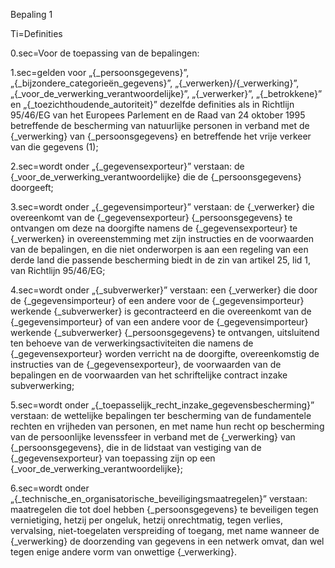 Bepaling 1

Ti=Definities

0.sec=Voor de toepassing van de bepalingen:

1.sec=gelden voor „{_persoonsgegevens}”, „{_bijzondere_categorieën_gegevens}”, „{_verwerken}/{_verwerking}”, „{_voor_de_verwerking_verantwoordelijke}”, „{_verwerker}”, „{_betrokkene}” en „{_toezichthoudende_autoriteit}” dezelfde definities als in Richtlijn 95/46/EG van het Europees Parlement en de Raad van 24 oktober 1995 betreffende de bescherming van natuurlijke personen in verband met de {_verwerking} van {_persoonsgegevens} en betreffende het vrije verkeer van die gegevens (1);

2.sec=wordt onder „{_gegevensexporteur}” verstaan: de {_voor_de_verwerking_verantwoordelijke} die de {_persoonsgegevens} doorgeeft;

3.sec=wordt onder „{_gegevensimporteur}” verstaan: de {_verwerker} die overeenkomt van de {_gegevensexporteur} {_persoonsgegevens} te ontvangen om deze na doorgifte namens de {_gegevensexporteur} te {_verwerken} in overeenstemming met zijn instructies en de voorwaarden van de bepalingen, en die niet onderworpen is aan een regeling van een derde land die passende bescherming biedt in de zin van artikel 25, lid 1, van Richtlijn 95/46/EG;

4.sec=wordt onder „{_subverwerker}” verstaan: een {_verwerker} die door de {_gegevensimporteur} of een andere voor de {_gegevensimporteur} werkende {_subverwerker} is gecontracteerd en die overeenkomt van de {_gegevensimporteur} of van een andere voor de {_gegevensimporteur} werkende {_subverwerker} {_persoonsgegevens} te ontvangen, uitsluitend ten behoeve van de verwerkingsactiviteiten die namens de {_gegevensexporteur} worden verricht na de doorgifte, overeenkomstig de instructies van de {_gegevensexporteur}, de voorwaarden van de bepalingen en de voorwaarden van het schriftelijke contract inzake subverwerking;

5.sec=wordt onder „{_toepasselijk_recht_inzake_gegevensbescherming}” verstaan: de wettelijke bepalingen ter bescherming van de fundamentele rechten en vrijheden van personen, en met name hun recht op bescherming van de persoonlijke levenssfeer in verband met de {_verwerking} van {_persoonsgegevens}, die in de lidstaat van vestiging van de {_gegevensexporteur} van toepassing zijn op een {_voor_de_verwerking_verantwoordelijke};

6.sec=wordt onder „{_technische_en_organisatorische_beveiligingsmaatregelen}” verstaan: maatregelen die tot doel hebben {_persoonsgegevens} te beveiligen tegen vernietiging, hetzij per ongeluk, hetzij onrechtmatig, tegen verlies, vervalsing, niet-toegelaten verspreiding of toegang, met name wanneer de {_verwerking} de doorzending van gegevens in een netwerk omvat, dan wel tegen enige andere vorm van onwettige {_verwerking}.

